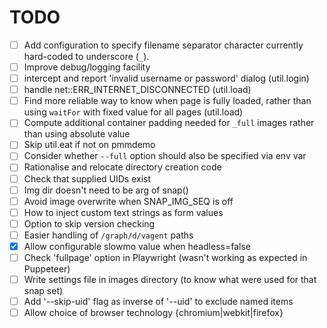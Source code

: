 # TODO

- [ ] Add configuration to specify filename separator character currently hard-coded to underscore (`_`).
- [ ] Improve debug/logging facility
- [ ] intercept and report 'invalid username or password' dialog (util.login)
- [ ] handle net::ERR_INTERNET_DISCONNECTED (util.load)
- [ ] Find more reliable way to know when page is fully loaded, rather than using `waitFor` with fixed value for all pages (util.load)
- [ ] Compute additional container padding needed for `_full` images rather than using absolute value
- [ ] Skip util.eat if not on pmmdemo
- [ ] Consider whether `--full` option should also be specified via env var
- [ ] Rationalise and relocate directory creation code
- [ ] Check that supplied UIDs exist
- [ ] Img dir doesn't need to be arg of snap()
- [ ] Avoid image overwrite when SNAP_IMG_SEQ is off
- [ ] How to inject custom text strings as form values
- [ ] Option to skip version checking
- [ ] Easier handling of `/graph/d/vagent` paths
- [x] Allow configurable slowmo value when headless=false
- [ ] Check 'fullpage' option in Playwright (wasn't working as expected in Puppeteer)
- [ ] Write settings file in images directory (to know what were used for that snap set)
- [ ] Add '--skip-uid' flag as inverse of '--uid' to exclude named items
- [ ] Allow choice of browser technology {chromium|webkit|firefox}
